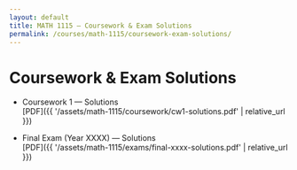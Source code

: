 ```yaml
---
layout: default
title: MATH 1115 — Coursework & Exam Solutions
permalink: /courses/math-1115/coursework-exam-solutions/
---
```


# Coursework & Exam Solutions

- Coursework 1 — Solutions  
  [PDF]({{ '/assets/math-1115/coursework/cw1-solutions.pdf' | relative_url }})

- Final Exam (Year XXXX) — Solutions  
  [PDF]({{ '/assets/math-1115/exams/final-xxxx-solutions.pdf' | relative_url }})
